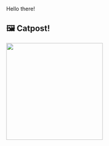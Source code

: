 Hello there!



## 🖼️ Catpost!

<sub>
    <img src="https://cdn2.thecatapi.com/images/vuhCV5IHu.png" height="256">
</sub>

